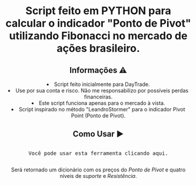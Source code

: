 <h1 align="center">Script feito em PYTHON para calcular o indicador "Ponto de Pivot" utilizando Fibonacci no mercado de ações brasileiro.</h1>
  
  
  <h2 align="center">Informações ⚠️</h2>
  
  <li align="center">Script feito inicialmente para DayTrade.
  <li align="center">Use por sua conta e risco. Não me responsabilizo por possíveis perdas financeiras.
  <li align="center">Este script funciona apenas para o mercado à vista.
  <li align="center">Script inspirado no método "LeandroStormer" para o indicador Pivot Point (Ponto de Pivot).
  
  <h2 align="center">Como Usar ▶️</h2>

<pre><p  align="center">Você pode usar esta ferramenta clicando aqui.</p></pre>

<p align="center">Será retornado um dicionário com os preços do <em>Ponto de Pivot</em> e quatro níveis de <em>suporte</em> e <em>Resistência</em>.</p>
